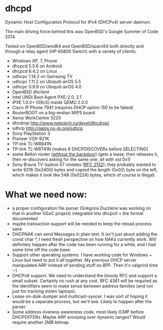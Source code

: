dhcpd
=====

Dynamic Host Configuration Protocol for IPv4 (DHCPv4) server daemon.

The main driving force behind this was OpenBSD's Google Summer of Code 2014.

Tested on OpenBSD/amd64 and OpenBSD/sparc64 both directly and through
a relay agent (HP A5800 Switch) with a variety of clients:

- Windows XP, 7, Phone
- dhcpcd 5.5.6 on Android
- dhcpcd 6.4.2 on Linux
- udhcpc 1.14.3 on Samsung TV
- udhcpc 1.11.2 on Ubiquiti airOS 5.5
- udhcpc 0.9.9 on Ubiquiti airOS 4.0
- OpenBSD dhclient
- Intel UNDI Boot Agent PXE-2.0, 2.1
- iPXE 1.0.0+ (09c5) inside QEMU 2.0.0
- Cisco IP Phone 7941 (requires DHCP option 150 to be faked)
- RouterBOOT on a big-endian MIPS board
- Xerox WorkCentre 3220
- dhcdrop http://www.netpatch.ru/devel/dhcdrop/
- sdhcp http://galos.no-ip.org/sdhcp
- Sony PlayStation 3
- Pioneer VSX-921K
- TP-link TL-WR841N
- TP-link TL-WR741N (makes 6 DHCPDISCOVERs before SELECTING)
- some Belkin router ([without the backdoor](https://github.com/elvanderb/TCP-32764)) (gets a lease, then releases it, then re-discovers asking for the same one, all with xid 0x1)
- Sony Bravia TV (option 57 violates ([RFC 2132](http://tools.ietf.org/html/rfc2132)); they probably wanted to write 9216 (0x2400) bytes and copied the length (0x02) byte on the left, which makes it look like 548 (0x0224) bytes, which of course is illegal)

What we need now:
=================
- a proper configuration file parser (Grégoire Duchêne was working on that
  in another GSoC project) integrated into dhcpctl + the format documented
- maybe transaction support will be needed to keep the reload process sane
- DHCPNAK can send Messages in plain text.  It isn't just about adding the
  const char *, I need fresh perspective on how NAKs currently work.  Will
  definitely happen after the code has been running for a while, and I had
  some time off the code base.
- Support other operating systems.  I have working code for Windows + Linux
  but need to put it all together.  My previous DHCP server manipulated ARP
  instead of sending stuff on BPF.  Then it's valgrind time :-)
- DHCPv6 support.  We need to understand the bloody RFC and support a small
  subset.  Certainly no rush at any cost.  RFC 4361 will be required as the
  identifiers seem to make sense between address families (and not just for
  tracking stolen laptops).
- Lease on-disk-dumper and multicast-syncer.  I was sort of hoping it would
  be a separate process, but we'll see.  Likely to happen after the parser.
- Some address-liveness awareness code, most likely ICMP before DHCPOFFERs.
  Maybe ARP snooping over dynamic ranges?  Would require another 2MB bitmap.
